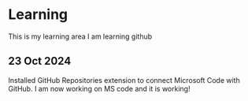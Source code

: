 # Learning
This is my learning area
I am learning github 

##  23 Oct 2024
Installed GitHub Repositories extension to connect Microsoft Code with GitHub.
I am now working on MS code and it is working!
